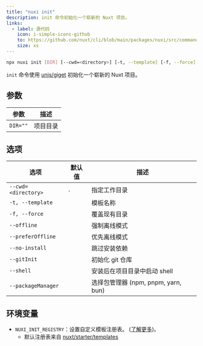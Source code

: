 ```yaml
---
title: "nuxi init"
description: init 命令初始化一个崭新的 Nuxt 项目。
links:
  - label: 源代码
    icon: i-simple-icons-github
    to: https://github.com/nuxt/cli/blob/main/packages/nuxi/src/commands/init.ts
    size: xs
---
```


<!--init-cmd-->
```bash [Terminal]
npx nuxi init [DIR] [--cwd=<directory>] [-t, --template] [-f, --force] [--offline] [--preferOffline] [--no-install] [--gitInit] [--shell] [--packageManager]
```
<!--/init-cmd-->

`init` 命令使用 [unjs/giget](https://github.com/unjs/giget) 初始化一个崭新的 Nuxt 项目。

## 参数

<!--init-args-->
参数 | 描述
--- | ---
`DIR=""` | 项目目录
<!--/init-args-->

## 选项

<!--init-opts-->
选项 | 默认值 | 描述
--- | --- | ---
`--cwd=<directory>` | `.` | 指定工作目录
`-t, --template` |  | 模板名称
`-f, --force` |  | 覆盖现有目录
`--offline` |  | 强制离线模式
`--preferOffline` |  | 优先离线模式
`--no-install` |  | 跳过安装依赖
`--gitInit` |  | 初始化 git 仓库
`--shell` |  | 安装后在项目目录中启动 shell
`--packageManager` |  | 选择包管理器 (npm, pnpm, yarn, bun)
<!--/init-opts-->

## 环境变量

- `NUXI_INIT_REGISTRY`：设置自定义模板注册表。 ([了解更多](https://github.com/unjs/giget#custom-registry))。
  - 默认注册表来自 [nuxt/starter/templates](https://github.com/nuxt/starter/tree/templates/templates)
